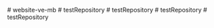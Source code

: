 
#   w e b s i t e - v e - m b  
 #   t e s t R e p o s i t o r y  
 #   t e s t R e p o s i t o r y  
 #   t e s t R e p o s i t o r y  
 #   t e s t R e p o s i t o r y  
 